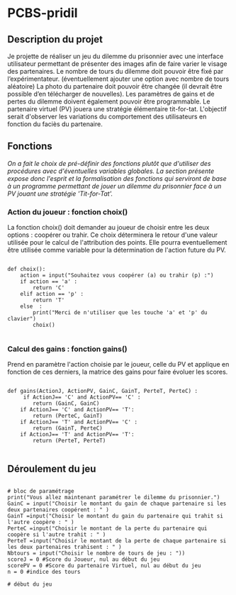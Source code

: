 # PCBS-pridil

## Description du projet

Je projette de réaliser un jeu du dilemme du prisonnier avec une interface utilisateur permettant de présenter des images afin de faire varier le visage des partenaires.
Le nombre de tours du dilemme doit pouvoir être fixé par l’expérimentateur. (éventuellement ajouter une option avec nombre de tours aléatoire)
La photo du partenaire  doit pouvoir être changée (il devrait être possible d’en télécharger de nouvelles).
Les paramètres de gains et de pertes du dilemme doivent également pouvoir être programmable.
Le partenaire virtuel (PV) jouera une stratégie élémentaire tit-for-tat.
L'objectif serait d'observer les variations du comportement des utilisateurs en fonction du faciès du partenaire.



## Fonctions

_On a fait le choix de pré-définir des fonctions plutôt que d'utiliser des procédures avec d'éventuelles variables globales. La section présente expose donc l'esprit et la formalisation des fonctions qui serviront de base à un programme permettant de jouer un dilemme du prisonnier face à un PV jouant une stratégie 'Tit-for-Tat'._


### Action du joueur : fonction choix()

La fonction choix() doit demander au joueur de choisir entre les deux options : coopérer ou trahir.
Ce choix déterminera le retour d'une valeur utilisée pour le calcul de l'attribution des points.
Elle pourra eventuellement être utilisée comme variable pour la détermination de l'action future du PV.

<pre><code>
def choix():
    action = input("Souhaitez vous coopérer (a) ou trahir (p) :") 
    if action == 'a' :
        return 'C'
    elif action == 'p' :
        return 'T'
    else  :
        print("Merci de n'utiliser que les touche 'a' et 'p' du clavier") 
        choix()
 </code></pre>
 
 ### Calcul des gains : fonction gains()
 
 Prend en paramètre l'action choisie par le joueur, celle du PV et applique en fonction de ces derniers, la matrice des gains pour faire évoluer les scores.
 
 <pre><code>
def gains(ActionJ, ActionPV, GainC, GainT, PerteT, PerteC) : 
     if ActionJ== 'C' and ActionPV== 'C' :
        return (GainC, GainC)
    if ActionJ== 'C' and ActionPV== 'T':
        return (PerteC, GainT)
    if ActionJ== 'T' and ActionPV== 'C' :
        return (GainT, PerteC)
    if ActionJ== 'T' and ActionPV== 'T':
        return (PerteT, PerteT)
 </code></pre>
 
 ## Déroulement du jeu
 
 <pre><code>
# bloc de paramétrage     
print("Vous allez maintenant paramétrer le dilemme du prisonnier.")
GainC = input("Choisir le montant du gain de chaque partenaire si les deux partenaires coopérent : " )
GainT =input("Choisir le montant du gain du partenaire qui trahit si l'autre coopère : " )
PerteC =input("Choisir le montant de la perte du partenaire qui coopère si l'autre trahit : " )
PerteT =input("Choisir le montant de la perte de chaque partenaire si les deux partenaires trahisent : " )
Nbtours = input("Choisir le nombre de tours de jeu : "))
scoreJ = 0 #Score du Joueur, nul au début du jeu
scorePV = 0 #Score du partenaire Virtuel, nul au début du jeu
n = 0 #indice des tours

# début du jeu

 </code></pre>
